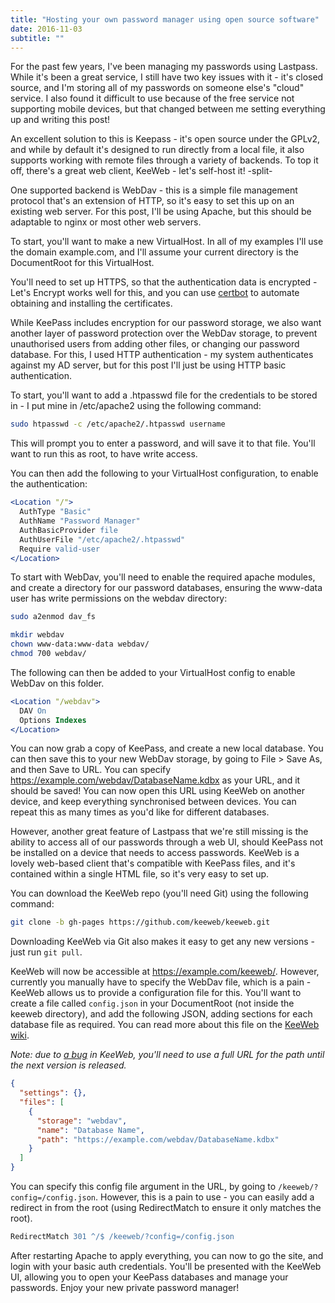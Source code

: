 ```yaml
---
title: "Hosting your own password manager using open source software"
date: 2016-11-03
subtitle: ""
---
```


For the past few years, I've been managing my passwords using Lastpass. While it's been a great service, I still have two key issues with it - it's closed source, and I'm storing all of my passwords on someone else's "cloud" service. I also found it difficult to use because of the free service not supporting mobile devices, but that changed between me setting everything up and writing this post!

An excellent solution to this is Keepass - it's open source under the GPLv2, and while by default it's designed to run directly from a local file, it also supports working with remote files through a variety of backends. To top it off, there's a great web client, KeeWeb - let's self-host it!
-split-

One supported backend is WebDav - this is a simple file management protocol that's an extension of HTTP, so it's easy to set this up on an existing web server. For this post, I'll be using Apache, but this should be adaptable to nginx or most other web servers.

To start, you'll want to make a new VirtualHost. In all of my examples I'll use the domain example.com, and I'll assume your current directory is the DocumentRoot for this VirtualHost.

You'll need to set up HTTPS, so that the authentication data is encrypted - Let's Encrypt works well for this, and you can use [certbot](https://certbot.eff.org/) to automate obtaining and installing the certificates.

While KeePass includes encryption for our password storage, we also want another layer of password protection over the WebDav storage, to prevent unauthorised users from adding other files, or changing our password database. For this, I used HTTP authentication - my system authenticates against my AD server, but for this post I'll just be using HTTP basic authentication.

To start, you'll want to add a .htpasswd file for the credentials to be stored in - I put mine in /etc/apache2 using the following command:
``` bash
sudo htpasswd -c /etc/apache2/.htpasswd username
```
This will prompt you to enter a password, and will save it to that file. You'll want to run this as root, to have write access.

You can then add the following to your VirtualHost configuration, to enable the authentication:
``` apache
<Location "/">
  AuthType "Basic"
  AuthName "Password Manager"
  AuthBasicProvider file
  AuthUserFile "/etc/apache2/.htpasswd"
  Require valid-user
</Location>
```

To start with WebDav, you'll need to enable the required apache modules, and create a directory for our password databases, ensuring the www-data user has write permissions on the webdav directory:
``` bash
sudo a2enmod dav_fs

mkdir webdav
chown www-data:www-data webdav/
chmod 700 webdav/
```

The following can then be added to your VirtualHost config to enable WebDav on this folder.
``` apache
<Location "/webdav">
  DAV On
  Options Indexes
</Location>
```
You can now grab a copy of KeePass, and create a new local database. You can then save this to your new WebDav storage, by going to File > Save As, and then Save to URL. You can specify https://example.com/webdav/DatabaseName.kdbx as your URL, and it should be saved! You can now open this URL using KeeWeb on another device, and keep everything synchronised between devices. You can repeat this as many times as you'd like for different databases.

However, another great feature of Lastpass that we're still missing is the ability to access all of our passwords through a web UI, should KeePass not be installed on a device that needs to access passwords. KeeWeb is a lovely web-based client that's compatible with KeePass files, and it's contained within a single HTML file, so it's very easy to set up.

You can download the KeeWeb repo (you'll need Git) using the following command:
``` bash
git clone -b gh-pages https://github.com/keeweb/keeweb.git
```
Downloading KeeWeb via Git also makes it easy to get any new versions - just run `git pull`.

KeeWeb will now be accessible at https://example.com/keeweb/. However, currently you manually have to specify the WebDav file, which is a pain - KeeWeb allows us to provide a configuration file for this. You'll want to create a file called `config.json` in your DocumentRoot (not inside the keeweb directory), and add the following JSON, adding sections for each database file as required. You can read more about this file on the [KeeWeb wiki](https://github.com/keeweb/keeweb/wiki/Configuration).

*Note: due to [a bug](https://github.com/keeweb/keeweb/issues/435) in KeeWeb, you'll need to use a full URL for the path until the next version is released.*

``` json
{
  "settings": {},
  "files": [
    {
      "storage": "webdav",
      "name": "Database Name",
      "path": "https://example.com/webdav/DatabaseName.kdbx"
    }
  ]
}
```

You can specify this config file argument in the URL, by going to `/keeweb/?config=/config.json`. However, this is a pain to use - you can easily add a redirect in from the root (using RedirectMatch to ensure it only matches the root).
``` apache
RedirectMatch 301 ^/$ /keeweb/?config=/config.json
```

After restarting Apache to apply everything, you can now to go the site, and login with your basic auth credentials. You'll be presented with the KeeWeb UI, allowing you to open your KeePass databases and manage your passwords. Enjoy your new private password manager!
